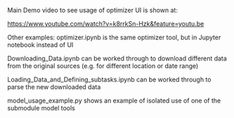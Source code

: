 Main Demo video to see usage of optimizer UI is shown at:

https://www.youtube.com/watch?v=k8rrkSn-Hzk&feature=youtu.be

Other examples:
optimizer.ipynb is the same optimizer tool, but in Jupyter notebook instead of UI

Downloading_Data.ipynb can be worked through to download different data from the original sources (e.g. for different location or date range)

Loading_Data_and_Defining_subtasks.ipynb can be worked through to parse the new downloaded data

model_usage_example.py shows an example of isolated use of one of the submodule model tools